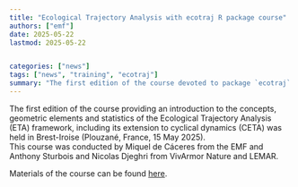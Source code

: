 ```yaml
---
title: "Ecological Trajectory Analysis with ecotraj R package course"
authors: ["emf"]
date: 2025-05-22
lastmod: 2025-05-22


categories: ["news"]
tags: ["news", "training", "ecotraj"]
summary: "The first edition of the course devoted to package `ecotraj` and Ecological Trajectory Analysis was held in Brest-Iroise (Plouzané, France) (13 May, 2025)."  
---
```


The first edition of the course providing an introduction to the concepts,
geometric elements and statistics of the Ecological Trajectory Analysis (ETA)
framework, including its extension to cyclical dynamics (CETA) was held in
Brest-Iroise (Plouzané, France, 15 May 2025).  
This course was conducted by Miquel de Cáceres from the EMF and Anthony Sturbois
and Nicolas Djeghri from VivArmor Nature and LEMAR.

Materials of the course can be found
[here](https://emf.creaf.cat/training/ecotraj_course/).